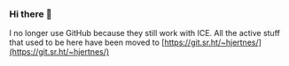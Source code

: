 ### Hi there 👋
I no longer use GitHub because they still work with ICE. All the active stuff that used to be here have been moved to [https://git.sr.ht/~hjertnes/](https://git.sr.ht/~hjertnes/)
